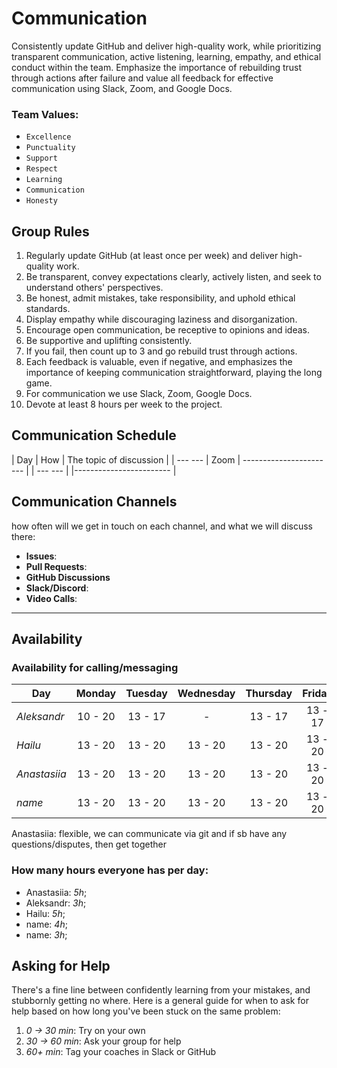 <!--
    Careful! be sure to protect your privacy when filling out this document
        everything you write here will be public
        so share only what you are comfortable sharing online
        you can share the rest in confidence with you group by another channel
-->

# Communication
Consistently update GitHub and deliver high-quality work, while prioritizing transparent communication, active listening, learning, empathy, and ethical conduct within the team. Emphasize the importance of rebuilding trust through actions after failure and value all feedback for effective communication using Slack, Zoom, and Google Docs.


### Team Values:
- `Excellence`
- `Punctuality`
- `Support`
- `Respect`
- `Learning`
- `Communication`
- `Honesty`

## Group Rules

1. Regularly update GitHub (at least once per week) and deliver high-quality work.
2. Be transparent, convey expectations clearly, actively listen, and seek to understand others' perspectives.
3. Be honest, admit mistakes, take responsibility, and uphold ethical standards.
4. Display empathy while discouraging laziness and disorganization.
5. Encourage open communication, be receptive to opinions and ideas.
6. Be supportive and uplifting consistently.
7. If you fail, then count up to 3 and go rebuild trust through actions.
8. Each feedback is valuable, even if negative, and emphasizes the importance of keeping communication straightforward, playing the long game.
9. For communication we use Slack, Zoom, Google Docs.
10. Devote at least 8 hours per week to the project.

## Communication Schedule

|   Day   |   How  | The topic of discussion |
| --- --- |  Zoom  | ----------------------- |
| --- --- |        |------------------------ |
 
## Communication Channels

how often will we get in touch on each channel, and what we will discuss there:

- **Issues**:
- **Pull Requests**:
- **GitHub Discussions**
- **Slack/Discord**:
- **Video Calls**:

---

## Availability

### Availability for calling/messaging

| Day         | Monday  | Tuesday | Wednesday | Thursday | Friday  | Saturday | Sunday  |
| ----------- | :-----: | :-----: | :-------: | :------: | :-----: | :------: | :-----: |
| _Aleksandr_ | 10 - 20 | 13 - 17 |     -     | 13 - 17  | 13 - 17 | 10 - 20  | 10 - 20 |
|  _Hailu_    | 13 - 20 | 13 - 20 |  13 - 20  | 13 - 20  | 13 - 20 | 13 - 20  | 13 - 20 |
| _Anastasiia_| 13 - 20 | 13 - 20 |  13 - 20  | 13 - 20  | 13 - 20 | 13 - 20  | 13 - 20 |
| _name_      | 13 - 20 | 13 - 20 |  13 - 20  | 13 - 20  | 13 - 20 | 13 - 20  | 13 - 20 |

Anastasiia: flexible, we can communicate via git and if sb have any questions/disputes, then get together

### How many hours everyone has per day:

- Anastasiia: _5h_;
- Aleksandr: _3h_;
- Hailu:   _5h_;
- name: _4h_;
- name: _3h_;

## Asking for Help

There's a fine line between confidently learning from your mistakes, and
stubbornly getting no where. Here is a general guide for when to ask for help
based on how long you've been stuck on the same problem:

1. _0 -> 30 min_: Try on your own
2. _30 -> 60 min_: Ask your group for help
3. _60+ min_: Tag your coaches in Slack or GitHub
